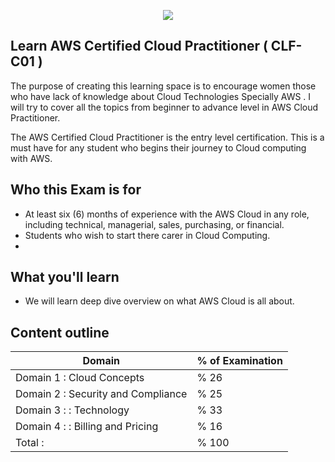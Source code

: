 <p align='center'>
      <img align="center"><img src="https://github.com/RobinaMirbahar/Learn-AWS-Cloud-Practictioner/blob/main/Banner/BannerCP.svg">
</p>

## Learn AWS Certified Cloud Practitioner ( CLF-C01 )

The purpose of creating this learning space is to encourage women those who have lack of knowledge about Cloud Technologies Specially AWS .
I will try to  cover all the topics from beginner to advance level in AWS Cloud Practitioner.
 
The AWS Certified Cloud Practitioner is the entry level certification. This is a must have for any student who begins their journey to Cloud computing with AWS. 

## Who this Exam is for

- At least six (6) months of experience with the AWS Cloud in any role, including technical, managerial, sales, purchasing, or financial.
- Students who wish to start there carer in Cloud Computing. 
-
## What you'll learn

- We will learn deep dive overview on what AWS Cloud is all about.

## Content outline

| Domain           | % of Examination                                                              |
| ----------------- | ------------------------------------------------------------------ |
| Domain 1 : Cloud Concepts | % 26 |
| Domain 2 : Security and Compliance | % 25 |
| Domain 3 : : Technology | % 33 |
| Domain 4 : : Billing and Pricing | % 16 |
| Total :   | % 100 |










